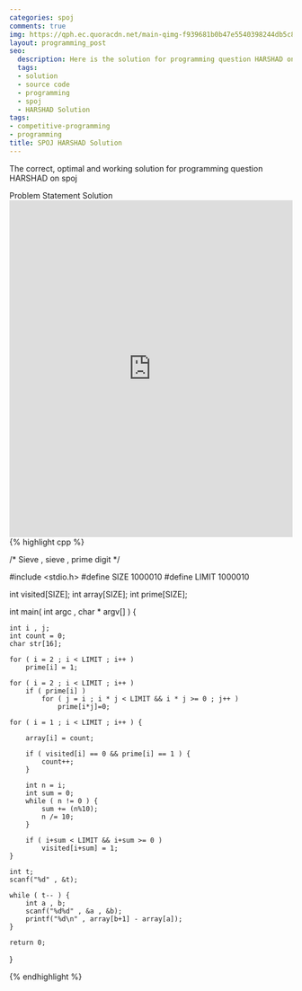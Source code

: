 ```yaml
---
categories: spoj
comments: true
img: https://qph.ec.quoracdn.net/main-qimg-f939681b0b47e5540398244db5c8966f?convert_to_webp=true
layout: programming_post
seo:
  description: Here is the solution for programming question HARSHAD on spoj
  tags:
  - solution
  - source code
  - programming
  - spoj
  - HARSHAD Solution
tags:
- competitive-programming
- programming
title: SPOJ HARSHAD Solution
---
```

The correct, optimal and working solution for programming question HARSHAD on spoj

<div class="ui secondary pointing large menu">
  <a class="grey item" data-tab="problem-statement">
    Problem Statement
  </a>
  <a class="active item grey" data-tab="solution">
    Solution
  </a>
</div>
<div class="ui bottom attached tab" data-tab="problem-statement">
    <iframe src="http://www.spoj.com/problems/HARSHAD/" width="100%" height="600px" style="overflow: scroll; border: none;"></iframe>
</div>
<div class="ui bottom attached active tab" data-tab="solution">
{% highlight cpp %}

/*
	Sieve , sieve , prime
	digit
*/

#include <stdio.h>
#define SIZE 1000010
#define LIMIT 1000010

int visited[SIZE];
int array[SIZE];
int prime[SIZE];

int main( int argc , char * argv[] ) {

	int i , j;
	int count = 0;
	char str[16];

	for ( i = 2 ; i < LIMIT ; i++ )
		prime[i] = 1;

	for ( i = 2 ; i < LIMIT ; i++ )
		if ( prime[i] )
			for ( j = i ; i * j < LIMIT && i * j >= 0 ; j++ )
				prime[i*j]=0;

	for ( i = 1 ; i < LIMIT ; i++ ) {

		array[i] = count;

		if ( visited[i] == 0 && prime[i] == 1 ) {
			count++;
		}

		int n = i;
		int sum = 0;
		while ( n != 0 ) {
			sum += (n%10);
			n /= 10;
		}

		if ( i+sum < LIMIT && i+sum >= 0 )
			visited[i+sum] = 1;
	}

	int t;
	scanf("%d" , &t);

	while ( t-- ) {
		int a , b;
		scanf("%d%d" , &a , &b);
		printf("%d\n" , array[b+1] - array[a]);
	}

	return 0;
}


{% endhighlight %}
</div>
